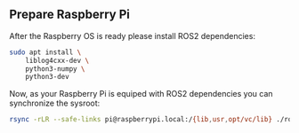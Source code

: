 ## Prepare Raspberry Pi

After the Raspberry OS is ready please install ROS2 dependencies:
```bash
sudo apt install \
    liblog4cxx-dev \
    python3-numpy \
    python3-dev
```

Now, as your Raspberry Pi is equiped with ROS2 dependencies you can synchronize the sysroot:
```bash
rsync -rLR --safe-links pi@raspberrypi.local:/{lib,usr,opt/vc/lib} ./ros2-raspbian-rootfs
```
